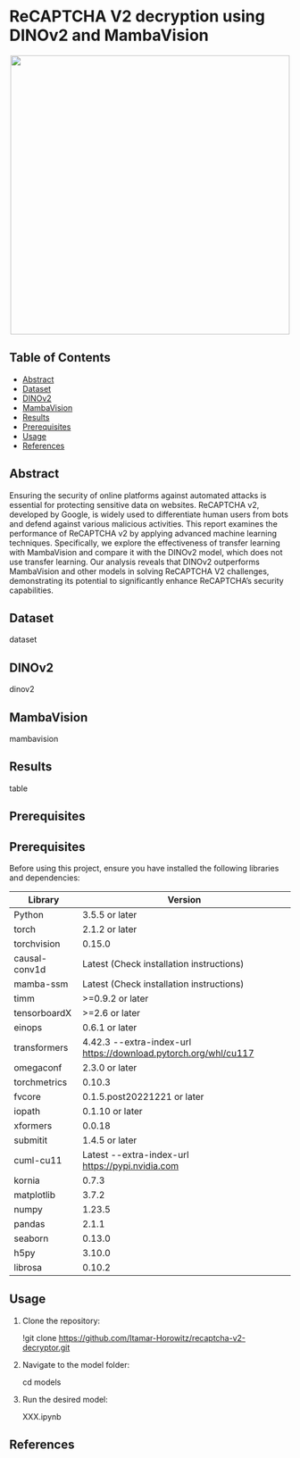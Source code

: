 # ReCAPTCHA V2 decryption using DINOv2 and MambaVision 

<p align="center">
  <img width="500" src="https://github.com/Itamar-Horowitz/recaptcha-v2-decryptor/blob/main/images/google_recaptcha.png">
</p>

## Table of Contents
  * [Abstract](#background)
  * [Dataset](#dataset)
  * [DINOv2](#dinov2)
  * [MambaVision](#mambavision)
  * [Results](#results)
  * [Prerequisites](#prerequisites)
  * [Usage](#usage)
  * [References](#references)

## Abstract
Ensuring the security of online platforms against automated attacks is essential for protecting sensitive data on websites. ReCAPTCHA v2, developed by Google, is widely used to differentiate human users from bots and defend against various malicious activities. This report examines the performance of ReCAPTCHA v2 by applying advanced machine learning techniques. Specifically, we explore the effectiveness of transfer learning with MambaVision and compare it with the DINOv2 model, which does not use transfer learning. Our analysis reveals that DINOv2 outperforms MambaVision and other models in solving ReCAPTCHA V2 challenges, demonstrating its potential to significantly enhance ReCAPTCHA’s security capabilities.

## Dataset

dataset

## DINOv2

dinov2

## MambaVision

mambavision

## Results

table

## Prerequisites

## Prerequisites

Before using this project, ensure you have installed the following libraries and dependencies:

| Library                 | Version                                                                        |
|-------------------------|--------------------------------------------------------------------------------|
| Python                  | 3.5.5 or later                                                                 |
| torch                   | 2.1.2 or later                                                                 |
| torchvision             | 0.15.0                                                                         |
| causal-conv1d           | Latest (Check installation instructions)                                        |
| mamba-ssm               | Latest (Check installation instructions)                                        |
| timm                    | >=0.9.2 or later                                                                 |
| tensorboardX            | >=2.6 or later                                                                   |
| einops                  | 0.6.1 or later                                                                 |
| transformers            | 4.42.3 --extra-index-url https://download.pytorch.org/whl/cu117                 |
| omegaconf               | 2.3.0 or later                                                                 |
| torchmetrics            | 0.10.3                                                                         |
| fvcore                  | 0.1.5.post20221221 or later                                                    |
| iopath                  | 0.1.10 or later                                                                |
| xformers                | 0.0.18                                                                         |
| submitit                | 1.4.5 or later                                                                 |
| cuml-cu11               | Latest --extra-index-url https://pypi.nvidia.com                                |
| kornia                  | 0.7.3                                                                          |
| matplotlib              | 3.7.2                                                                          |
| numpy                   | 1.23.5                                                                         |
| pandas                  | 2.1.1                                                                          |
| seaborn                 | 0.13.0                                                                         |
| h5py                    | 3.10.0                                                                         |
| librosa                 | 0.10.2                                                                         |

## Usage

1. Clone the repository:

   !git clone https://github.com/Itamar-Horowitz/recaptcha-v2-decryptor.git

3. Navigate to the model folder:

   cd models

5. Run the desired model:

   XXX.ipynb

## References

